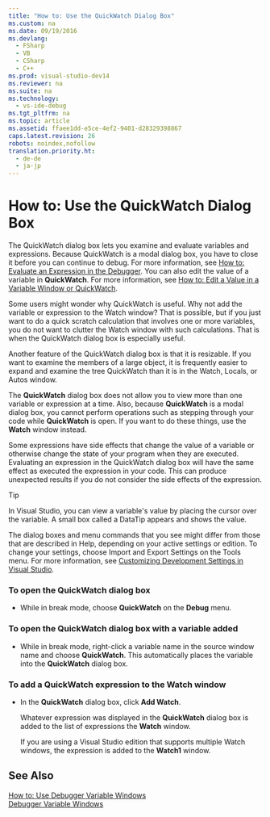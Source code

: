 ```yaml
---
title: "How to: Use the QuickWatch Dialog Box"
ms.custom: na
ms.date: 09/19/2016
ms.devlang: 
  - FSharp
  - VB
  - CSharp
  - C++
ms.prod: visual-studio-dev14
ms.reviewer: na
ms.suite: na
ms.technology: 
  - vs-ide-debug
ms.tgt_pltfrm: na
ms.topic: article
ms.assetid: ffaee1dd-e5ce-4ef2-9401-d28329398867
caps.latest.revision: 26
robots: noindex,nofollow
translation.priority.ht: 
  - de-de
  - ja-jp
---
```

# How to: Use the QuickWatch Dialog Box
The QuickWatch dialog box lets you examine and evaluate variables and expressions. Because QuickWatch is a modal dialog box, you have to close it before you can continue to debug. For more information, see [How to: Evaluate an Expression in the Debugger](../vs140/Watch-and-QuickWatch-Windows.md). You can also edit the value of a variable in **QuickWatch**. For more information, see [How to: Edit a Value in a Variable Window or QuickWatch](../vs140/How-to--Edit-a-Value-in-a-Variable-Window.md).  
  
 Some users might wonder why QuickWatch is useful. Why not add the variable or expression to the Watch window? That is possible, but if you just want to do a quick scratch calculation that involves one or more variables, you do not want to clutter the Watch window with such calculations. That is when the QuickWatch dialog box is especially useful.  
  
 Another feature of the QuickWatch dialog box is that it is resizable. If you want to examine the members of a large object, it is frequently easier to expand and examine the tree QuickWatch than it is in the Watch, Locals, or Autos window.  
  
 The **QuickWatch** dialog box does not allow you to view more than one variable or expression at a time. Also, because **QuickWatch** is a modal dialog box, you cannot perform operations such as stepping through your code while **QuickWatch** is open. If you want to do these things, use the **Watch** window instead.  
  
 Some expressions have side effects that change the value of a variable or otherwise change the state of your program when they are executed. Evaluating an expression in the QuickWatch dialog box will have the same effect as executed the expression in your code. This can produce unexpected results if you do not consider the side effects of the expression.  
  
> [!TIP]
>  In Visual Studio, you can view a variable's value by placing the cursor over the variable. A small box called a DataTip appears and shows the value.  
  
 The dialog boxes and menu commands that you see might differ from those that are described in Help, depending on your active settings or edition. To change your settings, choose Import and Export Settings on the Tools menu. For more information, see [Customizing Development Settings in Visual Studio](assetId:///22c4debb-4e31-47a8-8f19-16f328d7dcd3).  
  
### To open the QuickWatch dialog box  
  
-   While in break mode, choose **QuickWatch** on the **Debug** menu.  
  
### To open the QuickWatch dialog box with a variable added  
  
-   While in break mode, right-click a variable name in the source window name and choose **QuickWatch**. This automatically places the variable into the **QuickWatch** dialog box.  
  
### To add a QuickWatch expression to the Watch window  
  
-   In the **QuickWatch** dialog box, click **Add Watch**.  
  
     Whatever expression was displayed in the **QuickWatch** dialog box is added to the list of expressions the **Watch** window.  
  
     If you are using a Visual Studio edition that supports multiple Watch windows, the expression is added to the **Watch1** window.  
  
## See Also  
 [How to: Use Debugger Variable Windows](../vs140/Autos-and-Locals-Windows.md)   
 [Debugger Variable Windows](../vs140/Variable-Windows.md)